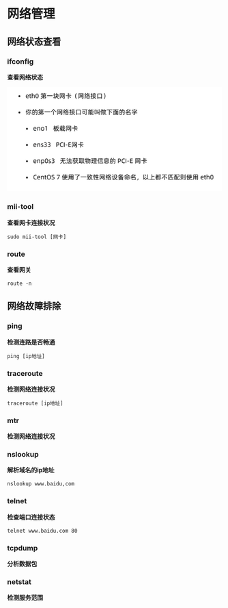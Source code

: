 # 网络管理

## 网络状态查看

### ifconfig

**查看网络状态**

![image-20240309135825901](../../Images/image-20240309135825901.png)

### mii-tool 

**查看网卡连接状况**

```
sudo mii-tool [网卡] 
```

### route

**查看网关**

```
route -n
```

## 网络故障排除

### ping

**检测连路是否畅通**

```
ping [ip地址]
```

### traceroute

**检测网络连接状况**

```
traceroute [ip地址]
```

### mtr

**检测网络连接状况**

### nslookup

**解析域名的ip地址**

```
nslookup www.baidu,com
```

### telnet

**检查端口连接状态**

```
telnet www.baidu.com 80
```

### tcpdump

**分析数据包**

### netstat

**检测服务范围**



